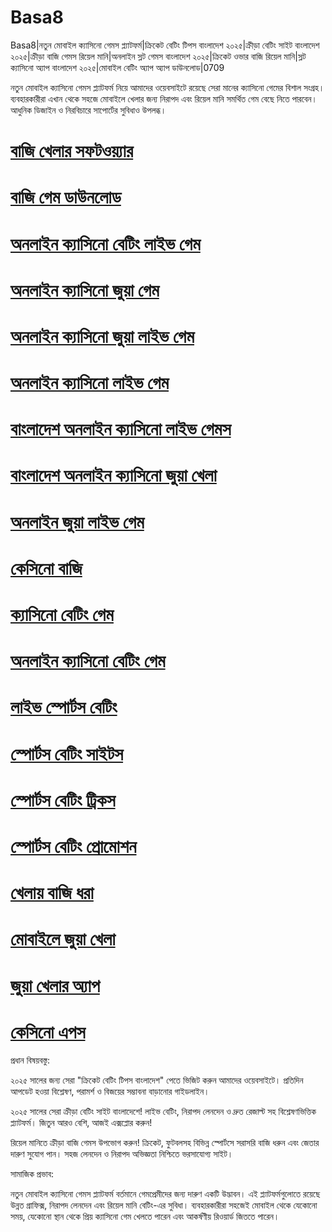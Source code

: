 # Basa8

Basa8|নতুন মোবাইল ক্যাসিনো গেমস প্ল্যাটফর্ম|ক্রিকেট বেটিং টিপস বাংলাদেশ ২০২৫|ক্রীড়া বেটিং সাইট বাংলাদেশ ২০২৫|ক্রীড়া বাজি গেমস রিয়েল মানি|অনলাইন স্লট গেমস বাংলাদেশ ২০২৫|ক্রিকেট ওভার বাজি রিয়েল মানি|স্লট ক্যাসিনো অ্যাপ বাংলাদেশ ২০২৫|মোবাইল বেটিং অ্যাপ অ্যাপ ডাউনলোড|0709

নতুন মোবাইল ক্যাসিনো গেমস প্ল্যাটফর্ম নিয়ে আমাদের ওয়েবসাইটে রয়েছে সেরা মানের ক্যাসিনো গেমের বিশাল সংগ্রহ। ব্যবহারকারীরা এখান থেকে সহজে মোবাইলে খেলার জন্য নিরাপদ এবং রিয়েল মানি সমর্থিত গেম বেছে নিতে পারবেন। আধুনিক ডিজাইন ও নিরবিচারে সাপোর্টের সুবিধাও উপলব্ধ।

#  <a href="https://basa8wap.com/">বাজি খেলার সফটওয়্যার</a>

#  <a href="https://basa8now.com/">বাজি গেম ডাউনলোড</a>

#  <a href="https://basa8uk.net/">অনলাইন ক্যাসিনো বেটিং লাইভ গেম</a>

#  <a href="https://basa8hub.com/">অনলাইন ক্যাসিনো জুয়া গেম</a>

#  <a href="https://basa8hub.net/">অনলাইন ক্যাসিনো জুয়া লাইভ গেম</a>

#  <a href="https://basa8sx.com/">অনলাইন ক্যাসিনো লাইভ গেম</a>

#  <a href="https://basa8sx.net/">বাংলাদেশ অনলাইন ক্যাসিনো লাইভ গেমস</a>

#  <a href="https://basa8wap.net/">বাংলাদেশ অনলাইন ক্যাসিনো জুয়া খেলা</a>

#  <a href="https://basa8pc.net/">অনলাইন জুয়া লাইভ গেম</a>

#  <a href="https://basa8live.com/">কেসিনো বাজি</a>

#  <a href="https://basa8live.net/">ক্যাসিনো বেটিং গেম</a>

#  <a href="https://basa8uk.com/">অনলাইন ক্যাসিনো বেটিং গেম</a>

#  <a href="https://basa8pc.com/">লাইভ স্পোর্টস বেটিং</a>

#  <a href="https://basa8pc.net/">স্পোর্টস বেটিং সাইটস</a>

#  <a href="https://basa8live.com/">স্পোর্টস বেটিং ট্রিকস</a>

#  <a href="https://basa8live.net/">স্পোর্টস বেটিং প্রোমোশন</a>

#  <a href="https://basa8hub.net/">খেলায় বাজি ধরা</a>

#  <a href="https://basa8sx.com/">মোবাইলে জুয়া খেলা</a>

#  <a href="https://basa8sx.net/">জুয়া খেলার অ্যাপ</a>

#  <a href="https://basa8wap.net/">কেসিনো এপস</a>

প্রধান বিষয়বস্তু:

২০২৫ সালের জন্য সেরা "ক্রিকেট বেটিং টিপস বাংলাদেশ" পেতে ভিজিট করুন আমাদের ওয়েবসাইটে। প্রতিদিন আপডেট হওয়া বিশ্লেষণ, পরামর্শ ও বিজয়ের সম্ভাবনা বাড়ানোর গাইডলাইন।

২০২৫ সালের সেরা ক্রীড়া বেটিং সাইট বাংলাদেশে! লাইভ বেটিং, নিরাপদ লেনদেন ও দ্রুত রেজাল্ট সহ বিশ্লেষণভিত্তিক প্ল্যাটফর্ম। জিতুন আরও বেশি, আজই এক্সপ্লোর করুন!

রিয়েল মানিতে ক্রীড়া বাজি গেমস উপভোগ করুন! ক্রিকেট, ফুটবলসহ বিভিন্ন স্পোর্টসে সরাসরি বাজি ধরুন এবং জেতার দারুণ সুযোগ পান। সহজ লেনদেন ও নিরাপদ অভিজ্ঞতা নিশ্চিতে ভরসাযোগ্য সাইট।

সামাজিক প্রভাব:

নতুন মোবাইল ক্যাসিনো গেমস প্ল্যাটফর্ম বর্তমানে গেমপ্রেমীদের জন্য দারুণ একটি উদ্ভাবন। এই প্ল্যাটফর্মগুলোতে রয়েছে উন্নত গ্রাফিক্স, নিরাপদ লেনদেন এবং রিয়েল মানি বেটিং-এর সুবিধা। ব্যবহারকারীরা সহজেই মোবাইল থেকে যেকোনো সময়, যেকোনো স্থান থেকে প্রিয় ক্যাসিনো গেম খেলতে পারেন এবং আকর্ষণীয় রিওয়ার্ড জিততে পারেন।
